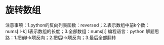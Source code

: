 # 旋转数组

注意事项：1.python的反向列表函数：reversed；2.表示数组中前k个数：nums[:l-k] l表示数组的长度；3.全部数组：nums[:] 
编程语言：python 
解题思路：1.把前l-k项反向；2.把后l-k项反向；3.最后全部翻转
